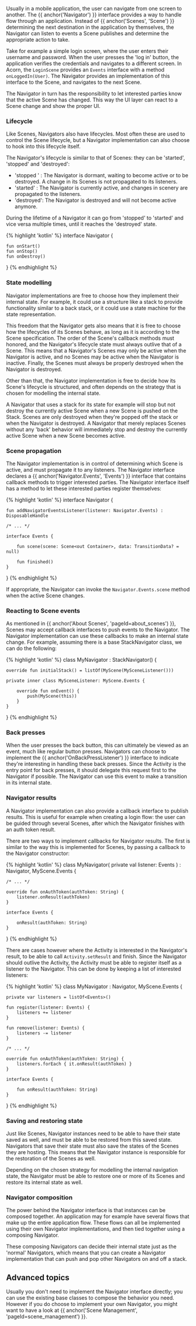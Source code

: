 ---
---

Usually in a mobile application, the user can navigate from one screen to
another.
The {{ anchor('Navigator') }} interface provides a way to handle 
flow through an application.
Instead of {{ anchor('Scenes', 'Scene') }} determining the next destination in 
the application by themselves, the Navigator can listen to events a Scene 
publishes and determine 
the appropriate action to take.

Take for example a simple login screen, where the user enters their username
and password.
When the user presses the 'log in' button, the application verifies the
credentials and navigates to a different screen.
In Acorn, the `LoginScene` provides an `Events` interface with a method
`onLoggedIn(User)`. 
The Navigator provides an implementation of this interface to the Scene,
and navigates to the next Scene.

The Navigator in turn has the responsibility to let interested parties know that
the active Scene has changed.
This way the UI layer can react to a Scene change and show the proper UI.

### Lifecycle

Like Scenes, Navigators also have lifecycles.
Most often these are used to control the Scene lifecycle, but a Navigator
implementation can also choose to hook into this lifecycle itself.

The Navigator's lifecycle is  similar to that of Scenes: they can be 'started',
'stopped' and 'destroyed':

 - 'stopped ' : The Navigator is dormant, waiting to become active or to be
                destroyed. A change in its Scenes is not propagated to its 
                listeners.
 - 'started'  : The Navigator is currently active, and changes in scenery are
                propagated to the listeners.
 - 'destroyed': The Navigator is destroyed and will not become active anymore.
 
During the lifetime of a Navigator it can go from 'stopped' to 'started' and
vice versa multiple times, until it reaches the 'destroyed' state.

{% highlight 'kotlin' %}
interface Navigator {

    fun onStart()
    fun onStop()
    fun onDestroy()
}
{% endhighlight %}

### State modelling

Navigator implementations are free to choose how they implement their internal
state.
For example, it could use a structure like a stack to provide functionality
similar to a back stack, or it could use a state machine for the state
representation.

This freedom that the Navigator gets also means that it is free to choose how
the lifecycles of its Scenes behave, as long as it is according to the Scene
specification. The order of the Scene's callback methods must honored, and the
Navigator's lifecycle state must always outlive that of a Scene.
This means that a Navigator's Scenes may only be active when the Navigator is
active, and no Scenes may be active when the Navigator is inactive.
Finally, the Scenes must always be properly destroyed when the Navigator is
destroyed.

Other than that, the Navigator implementation is free to decide how its Scene's
lifecycle is structured, and often depends on the strategy that is chosen for
modelling the internal state.

A Navigator that uses a stack for its state for example will stop but not
destroy the currently active Scene when a new Scene is pushed on the Stack.
Scenes are only destroyed when they're popped off the stack or when the Navigator
is destroyed.
A Navigator that merely replaces Scenes without any 'back' behavior will
immediately stop and destroy the currently active Scene when a new Scene becomes
active.

### Scene propagation

The Navigator implementation is in control of determining which Scene is active,
and must propagate it to any listeners.
The Navigator interface declares a 
{{ anchor('Navigator.Events', 'Events') }} interface that contains 
callback methods to trigger interested parties.
The Navigator interface itself has a method to let these interested parties
register themselves:


{% highlight 'kotlin' %}
interface Navigator {

    fun addNavigatorEventsListener(listener: Navigator.Events) : DisposableHandle

    /* ... */

    interface Events {

        fun scene(scene: Scene<out Container>, data: TransitionData? = null)

        fun finished()
    }
}
{% endhighlight %}

If appropriate, the Navigator can invoke the `Navigator.Events.scene` method
when the active Scene changes.

### Reacting to Scene events

As mentioned in {{ anchor('About Scenes', 'pageId=about_scenes') }}, Scenes may accept callback interfaces to push
events to the Navigator.
The Navigator implementation can use these callbacks to make an internal state
change.
For example, assuming there is a base StackNavigator class, we can do the
following:

{% highlight 'kotlin' %}
class MyNavigator : StackNavigator() {

    override fun initialStack() = listOf(MyScene(MySceneListener()))

    private inner class MySceneListener: MyScene.Events {

        override fun onEvent() {
            push(MyScene(this))
        }
    }
}
{% endhighlight %}

### Back presses

When the user presses the back button, this can ultimately be viewed as an
event, much like regular button presses.
Navigators can choose to implement the 
{{ anchor('OnBackPressListener') }} interface to indicate 
they're interesting in handling these back presses.
Since the Activity is the entry point for back presses, it should delegate
this request first to the Navigator if possible.
The Navigator can use this event to make a transition in its internal state.


### Navigator results

A Navigator implementation can also provide a callback interface to publish
results.
This is useful for example when creating a login flow: the user can be guided
through several Scenes, after which the Navigator finishes with an auth token
result.

There are two ways to implement callbacks for Navigator results.
The first is similar to the way this is implemented for Scenes, by passing a
callback to the Navigator constructor:

{% highlight 'kotlin' %}
class MyNavigator(
    private val listener: Events
) : Navigator, MyScene.Events {

    /* ... */

    override fun onAuthToken(authToken: String) {
        listener.onResult(authToken)
    }

    interface Events {

        onResult(authToken: String)
    }
}
{% endhighlight %}

There are cases however where the Activity is interested in the Navigator's
result, to be able to call `Activity.setResult` and finish.
Since the Navigator should outlive the Activity, the Activity must be able to
register itself as a listener to the Navigator.
This can be done by keeping a list of interested listeners:

{% highlight 'kotlin' %}
class MyNavigator : Navigator, MyScene.Events {

    private var listeners = listOf<Events>()

    fun register(listener: Events) {
        listeners += listener
    }

    fun remove(listener: Events) {
        listeners -= listener
    }

    /* ... */

    override fun onAuthToken(authToken: String) {
        listeners.forEach { it.onResult(authToken) }
    }

    interface Events {

        fun onResult(authToken: String)
    }
}
{% endhighlight %}

### Saving and restoring state

Just like Scenes, Navigator instances need to be able to have their state saved
as well, and must be able to be restored from this saved state.
Navigators that save their state must also save the states of the Scenes they
are hosting.
This means that the Navigator instance is responsible for the restoration of the
Scenes as well.

Depending on the chosen strategy for modelling the internal navigation state,
the Navigator must be able to restore one or more of its Scenes and restore its
internal state as well.

### Navigator composition

The power behind the Navigator interface is that instances can be composed
together.
An application may for example have several flows that make up the entire
application flow.
These flows can all be implemented using their own Navigator implementations,
and then tied together using a composing Navigator.

These composing Navigators can decide their internal state just as the 'normal'
Navigators, which means that you can create a Navigator implementation that can
push and pop other Navigators on and off a stack.

## Advanced topics

Usually you don't need to implement the Navigator interface directly; you can
use the existing base classes to compose the behavior you need.
However if you do choose to implement your own Navigator, you might want to have
a look at {{ anchor('Scene Management', 'pageId=scene_management') }}.

